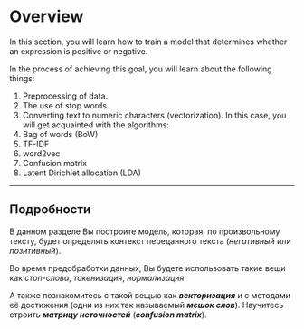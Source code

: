 # Overview

In this section, you will learn how to train a model that determines whether an expression is positive or negative.

In the process of achieving this goal, you will learn about the following things:
1. Preprocessing of data.
1. The use of stop words.
1. Converting text to numeric characters (vectorization). In this case, you will get acquainted with the algorithms:
  1. Bag of words (BoW)
  1. TF-IDF
  1. word2vec
1. Confusion matrix
1. Latent Dirichlet allocation (LDA)

---

## Подробности

В данном разделе Вы построите модель, которая, по произвольному тексту, будет определять контекст переданного текста (_негативный_ или _позитивный_).

Во время предобработки данных, Вы будете использовать такие вещи как _стоп-слова_, _токенизация_, _нормализация_.

А также познакомитесь с такой вещью как ___векторизация___ и с методами её достижения (одни из них так называемый ___мешок слов___).
Научитесь строить ___матрицу неточностей___ (___confusion matrix___).
